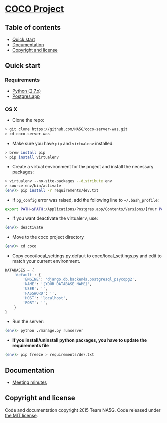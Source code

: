# [COCO Project](https://github.com/NA5G/coco-server-was)

## Table of contents

* [Quick start](#quick-start)
* [Documentation](#documentation)
* [Copyright and license](#copyright-and-license)

## Quick start

### Requirements
* [Python (2.7.x)](https://www.python.org/downloads/release/python-279/)
* [Postgres.app](http://postgresapp.com/)

### OS X
* Clone the repo:
```bash
> git clone https://github.com/NA5G/coco-server-was.git
> cd coco-server-was
```

* Make sure you have `pip` and `virtualenv` installed:
```bash
> brew install pip
> pip install virtualenv
```

* Create a virtual environment for the project and install the necessary packages:
```bash
> virtualenv --no-site-packages --distribute env
> source env/bin/activate
(env)> pip install -r requirements/dev.txt
```

* If `pg_config` error was raised, add the following line to `~/.bash_profile`:
```bash
export PATH=$PATH:/Applications/Postgres.app/Contents/Versions/[Your Postgres App Version]/bin
```

* If you want deactivate the virtualenv, use:
```bash
(env)> deactivate
```
* Move to the coco project directory:
```bash
(env)> cd coco
```

* Copy coco/local_settings.py.default to coco/local_settings.py and edit to match your current environment.
```python
DATABASES = {
    'default': {
        'ENGINE': 'django.db.backends.postgresql_psycopg2',
        'NAME': '[YOUR_DATABASE_NAME]',
        'USER': '',
        'PASSWORD': '',
        'HOST': 'localhost',
        'PORT': '',
    }
}
```

* Run the server:
```bash
(env)> python ./manage.py runserver
```

* **If you install/uninstall python packages, you have to update the requirements file**
```bash
(env)> pip freeze > requirements/dev.txt
```

## Documentation

* [Meeting minutes](https://github.com/NA5G/coco-doc-meeting-minutes)


## Copyright and license

Code and documentation copyright 2015 Team NA5G. Code released under [the MIT license](https://github.com/twbs/bootstrap/blob/master/LICENSE).
